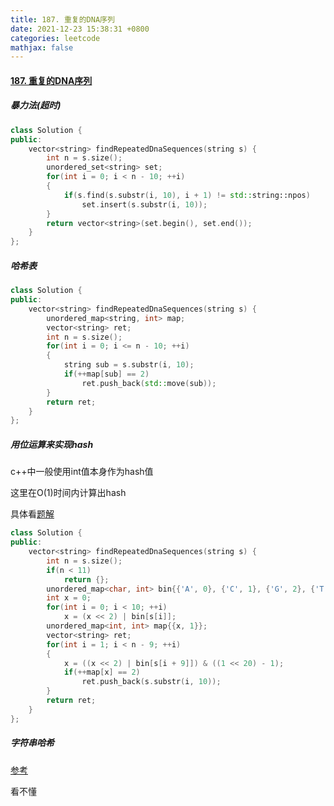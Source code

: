 ```yaml
---
title: 187. 重复的DNA序列
date: 2021-12-23 15:38:31 +0800
categories: leetcode
mathjax: false
---
```

#### [187. 重复的DNA序列](https://leetcode-cn.com/problems/repeated-dna-sequences/)

##### 暴力法(超时)

```c++
class Solution {
public:
    vector<string> findRepeatedDnaSequences(string s) {
        int n = s.size();
        unordered_set<string> set;
        for(int i = 0; i < n - 10; ++i)
        {
            if(s.find(s.substr(i, 10), i + 1) != std::string::npos)
                set.insert(s.substr(i, 10));
        }
        return vector<string>(set.begin(), set.end());
    }
};
```

##### 哈希表

```c++
class Solution {
public:
    vector<string> findRepeatedDnaSequences(string s) {
        unordered_map<string, int> map;
        vector<string> ret;
        int n = s.size();
        for(int i = 0; i <= n - 10; ++i)
        {
            string sub = s.substr(i, 10);
            if(++map[sub] == 2)
                ret.push_back(std::move(sub));
        }
        return ret;
    }
};
```

##### 用位运算来实现hash

c++中一般使用int值本身作为hash值

这里在O(1)时间内计算出hash

具体看[题解](https://leetcode-cn.com/problems/repeated-dna-sequences/solution/zhong-fu-de-dnaxu-lie-by-leetcode-soluti-z8zn/)

```c++
class Solution {
public:
    vector<string> findRepeatedDnaSequences(string s) {
        int n = s.size();
        if(n < 11)
            return {};
        unordered_map<char, int> bin{{'A', 0}, {'C', 1}, {'G', 2}, {'T', 3}};
        int x = 0;
        for(int i = 0; i < 10; ++i)
            x = (x << 2) | bin[s[i]];
        unordered_map<int, int> map{{x, 1}};
        vector<string> ret;
        for(int i = 1; i < n - 9; ++i)
        {
            x = ((x << 2) | bin[s[i + 9]]) & ((1 << 20) - 1);
            if(++map[x] == 2)
                ret.push_back(s.substr(i, 10));
        }
        return ret;
    }
};
```

##### 字符串哈希

[参考](https://mp.weixin.qq.com/s?__biz=MzU4NDE3MTEyMA==&mid=2247489813&idx=1&sn=7f3bc18ca390d85b17655f7164d8e660&chksm=fd9cb20acaeb3b1cc78abf05d6fea6d093098998ce877f799ac478247604bd267fbee6fcd989&token=1342991619&lang=zh_CN#rd)

看不懂
